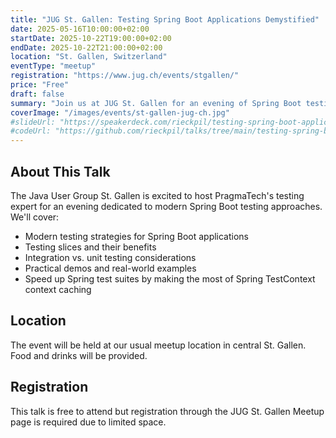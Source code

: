 ```yaml
---
title: "JUG St. Gallen: Testing Spring Boot Applications Demystified"
date: 2025-05-16T10:00:00+02:00
startDate: 2025-10-22T19:00:00+02:00
endDate: 2025-10-22T21:00:00+02:00
location: "St. Gallen, Switzerland"
eventType: "meetup"
registration: "https://www.jug.ch/events/stgallen/"
price: "Free"
draft: false
summary: "Join us at JUG St. Gallen for an evening of Spring Boot testing insights and best practices."
coverImage: "/images/events/st-gallen-jug-ch.jpg"
#slideUrl: "https://speakerdeck.com/rieckpil/testing-spring-boot-applications-demystified-jug-hh-2025"
#codeUrl: "https://github.com/rieckpil/talks/tree/main/testing-spring-boot-applications-demystified"
---
```


## About This Talk

The Java User Group St. Gallen is excited to host PragmaTech's testing expert for an evening dedicated to modern Spring Boot testing approaches. We'll cover:

- Modern testing strategies for Spring Boot applications
- Testing slices and their benefits
- Integration vs. unit testing considerations
- Practical demos and real-world examples
- Speed up Spring test suites by making the most of Spring TestContext context caching

## Location

The event will be held at our usual meetup location in central St. Gallen. Food and drinks will be provided.

## Registration

This talk is free to attend but registration through the JUG St. Gallen Meetup page is required due to limited space.

